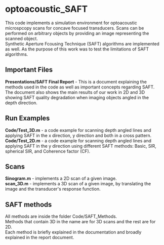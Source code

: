# optoacoustic_SAFT

This code implements a simulation environment for optoacoustic microspcopy scans for concave focused transducers. Scans can be performed on arbitrary objects
by providing an image representing the scanned object.\
Synthetic Aperture Fcousing Technique (SAFT) algorithms are implemented as well. As the purpose of this work was to test the limitations of SAFT algorithms. 

## Important Files
**Presentations/SAFT Final Report** - This is a document explaining the methods used in the code as well as important concepts regarding SAFT. The document also shows the main results of our work in 2D and 3D showing SAFT quality degradation when imaging objects angled in the depth direction.

## Run Examples
**Code/Test_3D.m** - a code example for scanning depth angled lines and applying SAFT in the x direction, y direction and both in a cross pattern.\
**Code/Test_2D.m** - a code example for scanning depth angled lines and applying SAFT in the y direction using different SAFT methods: Basic, SIR, spherical SIR, and Coherence factor (CF).

## Scans 
**Sinogram.m** - implements a 2D scan of a given image.\
**scan_3D.m** - implements a 3D scan of a given image, by translating the image and the transducer's response function.

## SAFT methods 
All methods are inside the folder Code/SAFT_Methods.\
Methods that contain 3D in the name are for 3D scans and the rest are for 2D.\
Each method is briefly explained in the documentation and broadly explained in the report document.
